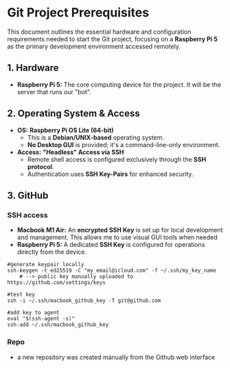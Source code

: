 # Git Project Prerequisites
This document outlines the essential hardware and configuration requirements needed to start the Git project, focusing on a **Raspberry Pi 5** as the primary development environment accessed remotely.

## 1. Hardware
* **Raspberry Pi 5:** The core computing device for the project. It will be the server that runs our "bot".

## 2. Operating System & Access
* **OS:** **Raspberry Pi OS Lite (64-bit)**
    * This is a **Debian/UNIX-based** operating system.
    * **No Desktop GUI** is provided; it's a command-line-only environment.
* **Access:** **"Headless" Access via SSH**
    * Remote shell access is configured exclusively through the **SSH protocol**.
    * Authentication uses **SSH Key-Pairs** for enhanced security.

## 3. GitHub 
### SSH access
* **Macbook M1 Air:** An **encrypted SSH Key** is set up for local development and management. This allows me to use visual GUI tools when needed
* **Raspberry Pi 5:** A dedicated **SSH Key** is configured for operations directly from the device.
```
#generate keypair locally
ssh-keygen -t ed25519 -C "my_email@icloud.com" -f ~/.ssh/my_key_name
    # --> public key manually uploaded to https://github.com/settings/keys

#test key
ssh -i ~/.ssh/macbook_github_key -T git@github.com

#add key to agent
eval "$(ssh-agent -s)"
ssh-add ~/.ssh/macbook_github_key
```
### Repo
* a new repository was created manually from the Github web interface